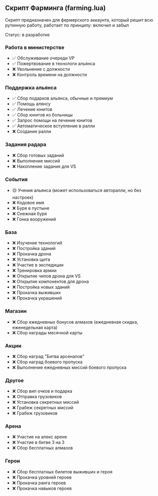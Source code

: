 ## Скрипт Фарминга (farming.lua)

Скрипт предназначен для фермерского аккаунта, который решит всю рутинную работу, работает по принципу: включил и забыл

Статус: в разработке

### Работа в министерстве
- ✅ Обслуживание очереди VP
- ✅ Пожертвование в технологи альянса
- ❌ Увольнение с должности
- ❌ Контроль времени на должности

### Поддержка альянса
- ✅ Сбор подарков альянса, обычные и премиум
- ✅ Помощь алянсу
- ✅ Лечение юнитов
- ✅ Сбор юнитов из больницы
- ✅ Запрос помощи на лечение юнитов
- ✅ Автоматическое вступление в ралли
- ❌ Создание ралли

### Задания радара
- ❌ Сбор готовых заданий
- ❌ Выполнение миссий
- ❌ Накопление задания для VS

### События
- 🟡 Учения альянса (может использоваться авторалли, но без настроек)
- ❌ Кодовое имя
- ❌ Буря в пустыне
- ❌ Снежная буря
- ❌ Гонка вооружений

### База
- ❌ Изучение технологий
- ❌ Постройка зданий
- ❌ Прокачка дрона
- ❌ Установка щита
- ❌ Участие в экспедиции
- ❌ Тренировка армии
- ❌ Открытие чипов дрона для VS
- ❌ Открытие компонентов для дрона
- ❌ Постройка новых зданий
- ❌ Прокачка выживших
- ❌ Прокачка украшений

### Магазин
- ❌ Сбор ежедневных бонусов алмазов (ежедневная скидка, еженедельная карта)
- ❌ Сбор награды месячной карты

### Акции
- ❌ Сбор наград "Битва арсеналов"
- ❌ Сбор наград боевого пропуска
- ❌ Выполнение ежедневных миссий боевого пропуска

### Другое
- ❌ Сбор вип очков и подарка
- ❌ Отправка грузовиков
- ❌ Установка секретных миссий
- ❌ Грабеж секретных миссий
- ❌ Грабеж грузовиков

### Арена
- ❌ Участие на апекс арене
- ❌ Участие в битве 3 на 3
- ❌ Сбор бесплатных алмазов

### Герои
- ❌ Сбор бесплатных билетов выживших и героя
- ❌ Прокачка уровней героев
- ❌ Прокачка ранга героев
- ❌ Прокачка навыков героев